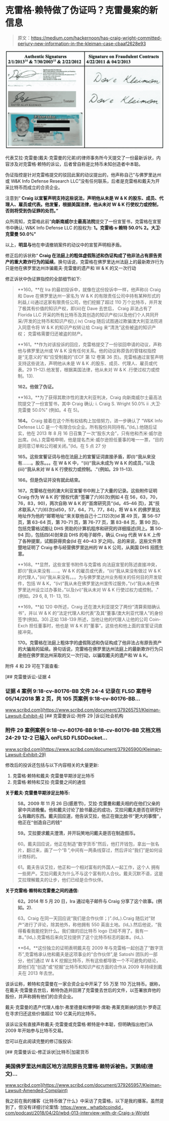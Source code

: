 # 克雷格·赖特做了伪证吗？克雷曼案的新信息

> 原文：<https://medium.com/hackernoon/has-craig-wright-committed-perjury-new-information-in-the-kleiman-case-cbaaf2628e93>

![](img/e6fb868fe7e3b139a6dd2984ba6453b9.png)

代表艾拉·克雷曼(戴夫·克雷曼的兄弟)的律师事务所今天提交了一份最新诉状，内容涉及对克雷格·赖特的诉讼，后者曾自称是比特币未知创造者中本聪。

伪证指控是针对克雷格提交的驳回此案的动议提出的，他声称自己“与佛罗里达州或 W&K Info Defense Research LLC”没有任何联系，后者是克雷格和戴夫为开采比特币而成立的合资企业。

注意到“ **Craig 以宣誓声明支持这些说法，声明他从未是 W & K 的股东、成员、代理人、雇员或代表。他发誓，根据美国法律，他从未对 W & K 行使权力或控制，否则将受到伪证罪的处罚。”**

众所周知，克雷格此前“**向新南威尔士最高法院**提交了一份宣誓书，克雷格在宣誓书中确认:
W&K Info Defense LLC 的股权为:
**1。克雷格·s·赖特 50.0%
2。大卫·克雷曼 50.0%”**

以上，**明显与**他在申请撤销案件的动议中的宣誓声明相矛盾。

修正后的诉状称“ **Craig 在法庭上的粗体虚假陈述和伪证构成了他非法占有原告资产的重大欺诈行为的延续**。换句话说，克雷格在佛罗里达州法庭上的最新欺诈行为只是他在佛罗里达州诈骗戴夫·克雷曼的遗产和 W & K 的又一次行动

修正诉状中伪证罪指控的全部细节如下:

> **160。**在 Ira 的最初投诉中，就像在这份投诉中一样，他声称(i) Craig 和 Dave
> 在佛罗里达州一家名为 W & K 的有限责任公司中持有某种形式的利益,( ii)通过这家有限责任公司，他们挖掘了超过 110 万个比特币，并开发了极其有价值的知识产权，即(iii)在 Dave 去世后， Craig 非法占有了 Florida LLC 开采的所有比特币及其创造的知识产权(以及他们个人共同开采/开发的比特币和知识产权),( iv) Craig 随后试图通过欺骗澳大利亚法院进入同意令将 W & K 的知识产权转让给 Craig 来“清洗”这些被盗的知识产权； 克雷格需要归还被盗的财产。
> 
> **161。**作为对该投诉的回应，克雷格提交了一份驳回申请的动议，声称他与佛罗里达州或 W & K 没有任何关系。他的动议称原告的管辖权指控是“无意义的”和“应受制裁的”(ECF 第 12 卷第 36 页)。克雷格通过宣誓声明支持这些说法，声明他从未是 W & K .的股东、成员、代理人、雇员或代表。29 11–12).他发誓，根据美国法律，他从未对 W & K .行使过权力或控制。13).
> 
> **162。他做了伪证。**
> 
> **163。**为了获得其欺诈性的澳大利亚判决，Craig 向新南威尔士最高法院提交了一份宣誓书，其中 Craig 确认:
> i. Craig S. Wright 50.0%
> ii .大卫·克雷曼 50.0%”
> (例如。4 在 5)。
> 
> **164。** Craig 接着在这个所有权结构上加倍努力，进一步确认了
> “W&K Info Defense LLC 是一个有限合伙企业。所有股份共同持有。”(Id。).他随后证实，他在 2013 年 8 月 16 日召集了一次“股东大会”，只有他和杰米·威尔逊出席。(Id。).克雷格申明，他是提名杰米·威尔逊担任董事的唯一一票，“目的是同意订单和公司被关闭。”(Id。在 5 点 27 分
> 
> **165。这些宣誓证词与他在法庭上的宣誓证词直接矛盾，即(I)“我从来没有……。股东。。。在 W & K 中，“(ii)“我从未成为 W & K 的成员，”以及(iii)“我从未对 W & K 行使权力或控制。."(例如。29 11–13).**
> 
> **166。但是伪证并没有就此结束。**
> 
> **167。克雷格在他的澳大利亚宣誓书中附上了大量的记录。这些附件证明 Craig 作为 W & K 的“授权代表”签署了六(6)次(例如 4 在 56，63，70，76，83，90)，两次自称 W & K 的“首席研究员”(id。45–46 页)，其“技术联系人”六(6)次(id50，57，64，71，77，84)，将 W & K 的佛罗里达地址作为他的“邮寄地址”来关联他自己十二(12)次(id 第 49 页，第 56-57 页，第 63-64 页，第 70-71 页，第 76-77 页，第 83-84 页，第 90 页)，包括克雷格试图让 DHS 资助的计算机程序和研究的详细描述(同上。第 50-94 页)，包括四(4)封来自 DHS 的电子邮件，确认 Craig 代表 W & K 上传了各种提案，试图获得资金(Id 在 40–43 岁之间)。总的来说，这些文件清楚地证明了 Craig 参与经营佛罗里达州的 W & K 公司，从美国 DHS 招揽生意。**
> 
> **168。**显然，这些宣誓书附件与克雷格
> 向法庭宣誓的陈述直接冲突，即(I)“我从来没有……。W & K 的雇员或代表，“(ii)“我从来没有做过 W & K 的代理人，”(iii)“我从来没有。。。为与佛罗里达州业务相关的任何目的开发软件，包括 W & K，“(iv)“我从未在佛罗里达州宣传过服务，”(v)“我从未在佛罗里达州设立过办事处，”以及(vi)“我从未对 W & K 行使过权力或控制。."(例如。29 6, 8, 11- 13, 15).
> 
> **169。**如 120 中所述，Craig 还在澳大利亚提交了两份“清算索赔确认书”，并以 W & K 的“法定代理人和代表”及其“董事/澳大利亚代理人”的身份签字(例如。30).正如 138-139 所述，当他让他的代理人让他的公司 Coin-Exch 担任董事时，他也是 W & K 的“董事”。这些也和他上面的宣誓证词直接冲突。
> 
> **170。克雷格在法庭上粗体字的虚假陈述和伪证构成了他非法占有原告资产的大骗局的延续。换句话说，克雷格在佛罗里达州法庭上的最新欺诈行为只是他在佛罗里达州采取的又一次行动，以骗取戴夫的遗产和 W & K。**

附件 4 和 29 可在下面查看:

[](https://www.scribd.com/document/379265751/Kleiman-Lawsuit-Exhibit-4) [## 克雷曼诉讼-证据 4

### 证据 4 案例 9:18-cv-80176-BB 文件 24-4 记录在 FLSD 案卷号 05/14/2018 第 2 页，共 105 页案例 9:18-cv-80176-BB…

www.scribd.com](https://www.scribd.com/document/379265751/Kleiman-Lawsuit-Exhibit-4) [](https://www.scribd.com/document/379265900/Kleiman-Lawsuit-Exhibit-29) [## 克雷曼诉讼-附件 29 |诉讼|社会机构

### 附件 29 案例案例 9:18-cv-80176-BB 9:18-cv-80176-BB 文档文档 24-29 12-2 已输入 onFLSD FLSDDocket…

www.scribd.com](https://www.scribd.com/document/379265900/Kleiman-Lawsuit-Exhibit-29) 

修改后的投诉还包括与以下内容相关的大量更新:

1.  克雷格·赖特和戴夫·克雷曼早期涉足比特币
2.  克雷格·赖特和艾拉·克雷曼之间的通信

**关于戴夫·克雷曼早期涉足比特币:**

> **58。2009 年 11 月 26 日(感恩节)，艾拉·克雷曼和戴夫相约在他们父亲的家中共进晚餐。他和戴夫讨论了脸书最近的成功，艾拉问戴夫是否在研究什么有趣的东西。戴夫回应道，他告诉艾拉，他正在做比脸书“更大的事情”，他正在“创造自己的钱”**
> 
> **59。艾拉要求戴夫澄清，并开玩笑地问戴夫是否在制造假币。**
> 
> 60。戴夫回应说，他正在制造“数字货币”然后，他打开钱包，拿出一张名片，翻过来，画了一个“B ”,中间有一两条线穿过，然后评论“我们”是如何设计商标的。
> 
> 61。戴夫告诉艾拉，他正和一个相对富有的外国人一起工作，这个人
> 拥有一些房产。艾拉问戴夫为什么不与这个富有的人合伙。戴夫沉默不语，这是艾拉理解戴夫的让步，他们已经是合作伙伴。

**关于克雷格·赖特和克雷曼之间的通信:**

> **62。2014 年 5 月 20 日，Ira 通过电子邮件与 Craig 分享了这个故事。(例如。2).**
> 
> 63。Craig 在同一天回应说“我们是合作伙伴；)".(Id。).Craig 随后对"财产"进行了评论，除其他外，称他拥有 550 英亩土地。(Id。).然后他说，“我得看看我能挖到什么。我们做的旧比特币 logo 已经不用了。我有一本。”(Id。).克雷格后来向艾拉提供了这个比特币标志的副本。(Id。).
> 
> **64。**这份独立的证明表明戴夫在 2009 年与克雷格一起创造了“数字货币”,克雷格承认他和戴夫是这项事业的“合作伙伴”,是 Satoshi 团队的一部分，他们通过 W & K 挖掘比特币，所有这些都导致一个不可避免的结论，即他们在“创造”或“挖掘”比特币和知识产权方面的合作从 2009 年持续到戴夫在 2013 年去世。

该诉讼称，赖特和克雷曼在一家合资企业中开采了 55 万至 110 万比特币。据称，在戴夫·克雷曼去世后，赖特伪造并回溯了克雷曼去世后的文件，以签署放弃他的股份，并声称拥有他们的合资企业。

戴夫·克雷曼的遗产代理人维尔·弗里德曼和博伊斯·席勒·弗莱克斯纳的凯尔·罗奇正在寻求归还这些价值超过 100 亿美元的比特币。

该诉讼没有直接声称戴夫·克雷曼或克雷格·赖特是中本聪，但明确指出他们从 2009 年开始参与比特币交易。

您可以在此阅读完整的修订版投诉:

[](https://www.scribd.com/document/379265957/Kleiman-Lawsuit-Amended-Complaint) [## 克雷曼诉讼-修正诉状|比特币|加密货币

### 美国佛罗里达州南区地方法院原告克雷格·赖特诉被告。天鹅绒(德文)…

www.scribd.com](https://www.scribd.com/document/379265957/Kleiman-Lawsuit-Amended-Complaint) 

我之前在我的播客《比特币做了什么》中采访了克雷格，以下是我的播客。虽然提到了，但没有详细讨论案情:
[https://www . whatbitcoindid . com/podcast/2018/04/20/wbd-013-interview-with-dr-Craig-s-Wright](https://www.whatbitcoindid.com/podcast/2018/04/20/wbd-013-interview-with-dr-craig-s-wright)
